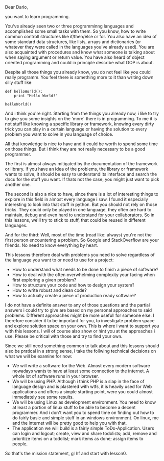 Dear Dario, 

you want to learn programming.

You've already seen two or three programminng languages and accomplished 
some small tasks with them. So you know, how to write common controll 
structures like if/then/else or for. You also have an idea of some standard 
data structures, like lists, arrays and dictionaries (or whatever they were 
called in the languages you've already used). You are also acquainted with 
procedures and know what someone is talking about when saying argument or 
return value. You have also heard of object oriented programming and could 
in principle describe what OOP is about. 

Despite all those things you already know, you do not feel like you could 
really programm. You feel there is something more to it than writing down
silly stuff like

```
def helloWorld():
    print "Hello World!"

helloWorld() 
```

And i think you're right. Starting from the things you already now, i like
to try to give you some insights on the 'more' there is in programming. To
me it is not stuff like knowing a specific library or framework, knowing 
every dirty trick you can play in a certain language or having the solution
to every problem you want to solve in you language of choice. 

All that knowledge is nice to have and it could be worth to spend some time 
on those things. But i think they are not really necessary to be a good 
programmer.

The first is almost always mitigated by the documentation of the framework
or library. If you have an idea of the problems, the library or framework
wants to solve, it should be easy to understand its interface and search the
docu for the stuff you want. If thats not the case, you might just want to
pick another one.

The second is also a nice to have, since there is a lot of interesting things
to explore in this field in almost every language i saw. I found it especially
interesting to look into that stuff in python. But you should not rely on 
those tricks. They could only be played in one language, they often are hard
to maintain, debug and even hard to understand for your collaborators. So in 
this lessons, we'll try to stick to stuff, that could be reused in different
languages.

And for the third: Well, most of the time (read like: always) you're not the 
first person encountering a problem. So Google and StackOverflow are your
friends. No need to know everything by heart.   

This lessons therefore deal with problems you need to solve regardless of the
language you want to or need to use for a project:

* How to understand what needs to be done to finish a piece of software?
* How to deal with the often overwhelming complexity your facing when 
  first exploring a given problem?
* How to structure your code and how to design your system?
* How to write robust and clean code?
* How to actually create a piece of production ready software?

I do not have a definite answer to any of those questions and the partial 
answers i could try to give are based on my personal approaches to said problems. 
Different approaches might be more usefull for someone else.
I therefore consider it to be important for you, to investigate problem space 
and explore solution space on your own. This is where i want to support you with 
this lessons. I will of course also show or hint you at the approaches i use.
Please be critical with those and try to find your own.

Since we still need something common to talk about and this lessons should also
be pratical in a strong sense, i take the follwing technical decisions on what 
we will be examine for now:

* We will write a software for the Web. Almost every modern software nowadays
  wants to have at least some connection to the internet. A whole lot of software
  runs in your browser. 
* We will be using PHP. Although i think PHP is a slap in the face of language
  design and is plastered with wtfs, it is heavily used for Web applications and 
  offers a simple starting point, were you could almost immediately see some 
  results.
* We will be using Linux as development environment. You need to know at least
  a portion of linux stuff to be able to become a decent programmer. And i don't
  want you to spend time on finding out how to do fairly basic and simple stuff
  in an windows environment. On linux, me and the internet will be pretty good
  to help you with that.
* The application we will build is a fairly simple ToDo-Application. Users can
  login and logout; create, view and share todolists; add, remove and prioritize 
  items on a todolist; mark items as done; assign items to people.

So that's the mission statement, gl hf and start with lesson0.
